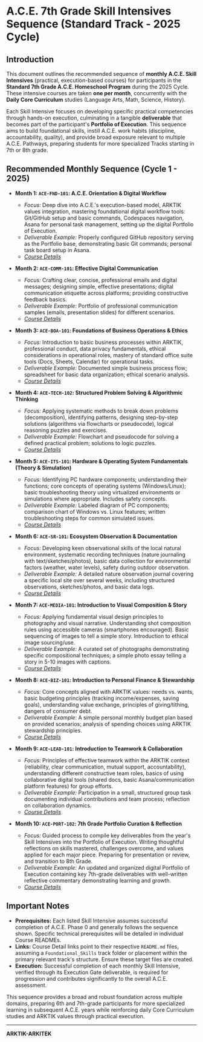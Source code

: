 # A.C.E. 7th Grade Skill Intensives Sequence (Standard Track - 2025 Cycle)

## Introduction

This document outlines the recommended sequence of **monthly A.C.E. Skill Intensives** (practical, execution-based courses) for participants in the **Standard 7th Grade A.C.E. Homeschool Program** during the 2025 Cycle. These intensive courses are taken **one per month**, concurrently with the **Daily Core Curriculum** studies (Language Arts, Math, Science, History).

Each Skill Intensive focuses on developing specific practical competencies through hands-on execution, culminating in a tangible **deliverable** that becomes part of the participant's **Portfolio of Execution**. This sequence aims to build foundational skills, instill A.C.E. work habits (discipline, accountability, quality), and provide broad exposure relevant to multiple A.C.E. Pathways, preparing students for more specialized Tracks starting in 7th or 8th grade.

## Recommended Monthly Sequence (Cycle 1 - 2025)

*   **Month 1: `ACE-FND-101`: A.C.E. Orientation & Digital Workflow**
    *   *Focus:* Deep dive into A.C.E.'s execution-based model, ARKTIK values integration, mastering foundational digital workflow tools: Git/GitHub setup and basic commands, Codespaces navigation, Asana for personal task management, setting up the digital Portfolio of Execution.
    *   *Deliverable Example:* Properly configured GitHub repository serving as the Portfolio base, demonstrating basic Git commands; personal task board setup in Asana.
    *   *[Course Details](../../../../Tracks/Foundational_Skills/ACE-FND-101_ACE_Workflow/README.md)*

*   **Month 2: `ACE-COMM-101`: Effective Digital Communication**
    *   *Focus:* Crafting clear, concise, professional emails and digital messages; designing simple, effective presentations; digital communication etiquette across platforms; providing constructive feedback basics.
    *   *Deliverable Example:* Portfolio of professional communication samples (emails, presentation slides) for different scenarios.
    *   *[Course Details](../../../../Tracks/Foundational_Skills/ACE-COMM-101_Digital_Comms/README.md)*

*   **Month 3: `ACE-BOA-101`: Foundations of Business Operations & Ethics**
    *   *Focus:* Introduction to basic business processes within ARKTIK, professional conduct, data privacy fundamentals, ethical considerations in operational roles, mastery of standard office suite tools (Docs, Sheets, Calendar) for operational tasks.
    *   *Deliverable Example:* Documented simple business process flow; spreadsheet for basic data organization; ethical scenario analysis.
    *   *[Course Details](../../../../Tracks/Business_Ops_Assistant/Module_01_Foundational_Ops_Tools/README.md)*

*   **Month 4: `ACE-TECH-102`: Structured Problem Solving & Algorithmic Thinking**
    *   *Focus:* Applying systematic methods to break down problems (decomposition), identifying patterns, designing step-by-step solutions (algorithms via flowcharts or pseudocode), logical reasoning puzzles and exercises.
    *   *Deliverable Example:* Flowchart and pseudocode for solving a defined practical problem; solutions to logic puzzles.
    *   *[Course Details](../../../../Tracks/Foundational_Skills/ACE-TECH-102_Problem_Solving/README.md)*

*   **Month 5: `ACE-ITS-101`: Hardware & Operating System Fundamentals (Theory & Simulation)**
    *   *Focus:* Identifying PC hardware components; understanding their functions; core concepts of operating systems (Windows/Linux); basic troubleshooting theory using virtualized environments or simulations where appropriate. Includes safety concepts.
    *   *Deliverable Example:* Labeled diagram of PC components; comparison chart of Windows vs. Linux features; written troubleshooting steps for common simulated issues.
    *   *[Course Details](../../../../Tracks/IT_Support_Technician/Module_01_Hardware_OS/README.md)*

*   **Month 6: `ACE-SR-101`: Ecosystem Observation & Documentation**
    *   *Focus:* Developing keen observational skills of the local natural environment, systematic recording techniques (nature journaling with text/sketches/photos), basic data collection for environmental factors (weather, water levels), safety during outdoor observation.
    *   *Deliverable Example:* A detailed nature observation journal covering a specific local site over several weeks, including structured observations, sketches/photos, and basic data logs.
    *   *[Course Details](../../../../Tracks/Foundational_Skills/ACE-SR-101_Ecosystem_Observation/README.md)*

*   **Month 7: `ACE-MEDIA-101`: Introduction to Visual Composition & Story**
    *   *Focus:* Applying fundamental visual design principles to photography and visual narrative. Understanding shot composition rules using accessible cameras (smartphones encouraged). Basic sequencing of images to tell a simple story. Introduction to ethical image sourcing/use.
    *   *Deliverable Example:* A curated set of photographs demonstrating specific compositional techniques; a simple photo essay telling a story in 5-10 images with captions.
    *   *[Course Details](../../../../Tracks/Foundational_Skills/ACE-MEDIA-101_Visual_Comp_Story/README.md)*

*   **Month 8: `ACE-BIZ-101`: Introduction to Personal Finance & Stewardship**
    *   *Focus:* Core concepts aligned with ARKTIK values: needs vs. wants, basic budgeting principles (tracking income/expenses, saving goals), understanding value exchange, principles of giving/tithing, dangers of consumer debt.
    *   *Deliverable Example:* A simple personal monthly budget plan based on provided scenarios; analysis of spending choices using ARKTIK stewardship principles.
    *   *[Course Details](../../../../Tracks/Foundational_Skills/ACE-BIZ-101_Personal_Finance/README.md)*

*   **Month 9: `ACE-LEAD-101`: Introduction to Teamwork & Collaboration**
    *   *Focus:* Principles of effective teamwork within the ARKTIK context (reliability, clear communication, mutual support, accountability), understanding different constructive team roles, basics of using collaborative digital tools (shared docs, basic Asana/communication platform features) for group efforts.
    *   *Deliverable Example:* Participation in a small, structured group task documenting individual contributions and team process; reflection on collaboration dynamics.
    *   *[Course Details](../../../../Tracks/Foundational_Skills/ACE-LEAD-101_Teamwork_Collab/README.md)*

*   **Month 10: `ACE-PORT-102`: 7th Grade Portfolio Curation & Reflection**
    *   *Focus:* Guided process to compile key deliverables from the year's Skill Intensives into the Portfolio of Execution. Writing thoughtful reflections on skills mastered, challenges overcome, and values applied for each major piece. Preparing for presentation or review, and transition to 8th Grade.
    *   *Deliverable Example:* An updated and organized digital Portfolio of Execution containing key 7th-grade deliverables with well-written reflective commentary demonstrating learning and growth.
    *   *[Course Details](../../../../Tracks/Foundational_Skills/ACE-PORT-102_Portfolio_Curation/README.md)*

## Important Notes

*   **Prerequisites:** Each listed Skill Intensive assumes successful completion of A.C.E. Phase 0 and generally follows the sequence shown. Specific technical prerequisites will be detailed in individual Course READMEs.
*   **Links:** Course Detail links point to their respective `README.md` files, assuming a `Foundational_Skills` track folder or placement within the primary relevant track's structure. Ensure these target files are created.
*   **Execution:** Successful completion of each monthly Skill Intensive, verified through its Execution Gate deliverable, is required for progression and contributes significantly to the overall A.C.E. assessment.

This sequence provides a broad and robust foundation across multiple domains, preparing 6th and 7th-grade participants for more specialized learning in subsequent A.C.E. years while reinforcing daily Core Curriculum studies and ARKTIK values through practical execution.

---
**ARKTIK-ARKITEK**

